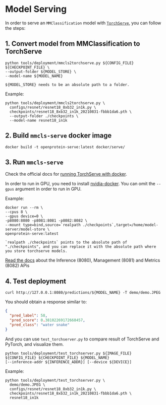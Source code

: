 # Model Serving

In order to serve an `MMClassification` model with [`TorchServe`](https://pytorch.org/serve/), you can follow the steps:

## 1. Convert model from MMClassification to TorchServe

```shell
python tools/deployment/mmcls2torchserve.py ${CONFIG_FILE} ${CHECKPOINT_FILE} \
--output-folder ${MODEL_STORE} \
--model-name ${MODEL_NAME}
```

```{note}
${MODEL_STORE} needs to be an absolute path to a folder.
```

Example:

```shell
python tools/deployment/mmcls2torchserve.py \
  configs/resnet/resnet18_8xb32_in1k.py \
  checkpoints/resnet18_8xb32_in1k_20210831-fbbb1da6.pth \
  --output-folder ./checkpoints \
  --model-name resnet18_in1k
```

## 2. Build `mmcls-serve` docker image

```shell
docker build -t openprotein-serve:latest docker/serve/
```

## 3. Run `mmcls-serve`

Check the official docs for [running TorchServe with docker](https://github.com/pytorch/serve/blob/master/docker/README.md#running-torchserve-in-a-production-docker-environment).

In order to run in GPU, you need to install [nvidia-docker](https://docs.nvidia.com/datacenter/cloud-native/container-toolkit/install-guide.html). You can omit the `--gpus` argument in order to run in GPU.

Example:

```shell
docker run --rm \
--cpus 8 \
--gpus device=0 \
-p8080:8080 -p8081:8081 -p8082:8082 \
--mount type=bind,source=`realpath ./checkpoints`,target=/home/model-server/model-store \
openprotein-serve:latest
```

```{note}
`realpath ./checkpoints` points to the absolute path of "./checkpoints", and you can replace it with the absolute path where you store torchserve models.
```

[Read the docs](https://github.com/pytorch/serve/blob/master/docs/rest_api.md) about the Inference (8080), Management (8081) and Metrics (8082) APis

## 4. Test deployment

```shell
curl http://127.0.0.1:8080/predictions/${MODEL_NAME} -T demo/demo.JPEG
```

You should obtain a response similar to:

```json
{
  "pred_label": 58,
  "pred_score": 0.38102269172668457,
  "pred_class": "water snake"
}
```

And you can use `test_torchserver.py` to compare result of TorchServe and PyTorch, and visualize them.

```shell
python tools/deployment/test_torchserver.py ${IMAGE_FILE} ${CONFIG_FILE} ${CHECKPOINT_FILE} ${MODEL_NAME}
[--inference-addr ${INFERENCE_ADDR}] [--device ${DEVICE}]
```

Example:

```shell
python tools/deployment/test_torchserver.py \
  demo/demo.JPEG \
  configs/resnet/resnet18_8xb32_in1k.py \
  checkpoints/resnet18_8xb32_in1k_20210831-fbbb1da6.pth \
  resnet18_in1k
```
